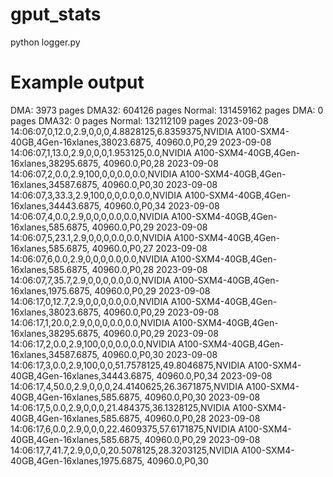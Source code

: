 # gput_stats

python logger.py

# Example output

DMA: 3973 pages
DMA32: 604126 pages
Normal: 131459162 pages
DMA: 0 pages
DMA32: 0 pages
Normal: 132112109 pages
2023-09-08 14:06:07,0,12.0,2.9,0,0,0,4.8828125,6.8359375,NVIDIA A100-SXM4-40GB,4Gen-16xlanes,38023.6875, 40960.0,P0,29
2023-09-08 14:06:07,1,13.0,2.9,0,0,0,1.953125,0.0,NVIDIA A100-SXM4-40GB,4Gen-16xlanes,38295.6875, 40960.0,P0,28
2023-09-08 14:06:07,2,0.0,2.9,100,0,0,0.0,0.0,NVIDIA A100-SXM4-40GB,4Gen-16xlanes,34587.6875, 40960.0,P0,30
2023-09-08 14:06:07,3,33.3,2.9,100,0,0,0.0,0.0,NVIDIA A100-SXM4-40GB,4Gen-16xlanes,34443.6875, 40960.0,P0,34
2023-09-08 14:06:07,4,0.0,2.9,0,0,0,0.0,0.0,NVIDIA A100-SXM4-40GB,4Gen-16xlanes,585.6875, 40960.0,P0,29
2023-09-08 14:06:07,5,23.1,2.9,0,0,0,0.0,0.0,NVIDIA A100-SXM4-40GB,4Gen-16xlanes,585.6875, 40960.0,P0,27
2023-09-08 14:06:07,6,0.0,2.9,0,0,0,0.0,0.0,NVIDIA A100-SXM4-40GB,4Gen-16xlanes,585.6875, 40960.0,P0,28
2023-09-08 14:06:07,7,35.7,2.9,0,0,0,0.0,0.0,NVIDIA A100-SXM4-40GB,4Gen-16xlanes,1975.6875, 40960.0,P0,29
2023-09-08 14:06:17,0,12.7,2.9,0,0,0,0.0,0.0,NVIDIA A100-SXM4-40GB,4Gen-16xlanes,38023.6875, 40960.0,P0,29
2023-09-08 14:06:17,1,20.0,2.9,0,0,0,0.0,0.0,NVIDIA A100-SXM4-40GB,4Gen-16xlanes,38295.6875, 40960.0,P0,29
2023-09-08 14:06:17,2,0.0,2.9,100,0,0,0.0,0.0,NVIDIA A100-SXM4-40GB,4Gen-16xlanes,34587.6875, 40960.0,P0,30
2023-09-08 14:06:17,3,0.0,2.9,100,0,0,51.7578125,49.8046875,NVIDIA A100-SXM4-40GB,4Gen-16xlanes,34443.6875, 40960.0,P0,34
2023-09-08 14:06:17,4,50.0,2.9,0,0,0,24.4140625,26.3671875,NVIDIA A100-SXM4-40GB,4Gen-16xlanes,585.6875, 40960.0,P0,30
2023-09-08 14:06:17,5,0.0,2.9,0,0,0,21.484375,36.1328125,NVIDIA A100-SXM4-40GB,4Gen-16xlanes,585.6875, 40960.0,P0,28
2023-09-08 14:06:17,6,0.0,2.9,0,0,0,22.4609375,57.6171875,NVIDIA A100-SXM4-40GB,4Gen-16xlanes,585.6875, 40960.0,P0,29
2023-09-08 14:06:17,7,41.7,2.9,0,0,0,20.5078125,28.3203125,NVIDIA A100-SXM4-40GB,4Gen-16xlanes,1975.6875, 40960.0,P0,30
